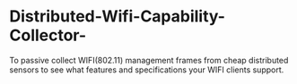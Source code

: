 # Distributed-Wifi-Capability-Collector-
To passive collect WIFI(802.11) management frames from cheap distributed sensors to see what features and specifications your WIFI clients support.
